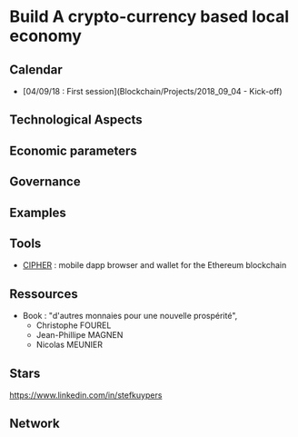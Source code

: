 
# Build A crypto-currency based local economy

## Calendar
- [04/09/18 : First session](Blockchain/Projects/2018_09_04 - Kick-off)

## Technological Aspects

## Economic parameters

## Governance

## Examples

## Tools
- [CIPHER](https://www.cipherbrowser.com/) : mobile dapp browser and wallet for the Ethereum blockchain 
  
   

## Ressources
- Book : "d'autres monnaies pour une nouvelle prospérité", 
  - Christophe FOUREL
  - Jean-Phillipe MAGNEN 
  - Nicolas MEUNIER


## Stars
  
https://www.linkedin.com/in/stefkuypers

## Network

